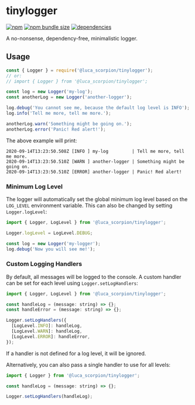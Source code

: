 # tinylogger

[![npm](https://img.shields.io/npm/v/@luca_scorpion/tinylogger)](https://www.npmjs.com/package/@luca_scorpion/tinylogger)
[![npm bundle size](https://img.shields.io/bundlephobia/min/@luca_scorpion/tinylogger)](https://www.npmjs.com/package/@luca_scorpion/tinylogger)
[![dependencies](https://david-dm.org/LucaScorpion/tinylogger.svg)](https://david-dm.org/LucaScorpion/tinylogger)

A no-nonsense, dependency-free, minimalistic logger.

## Usage

```js
const { Logger } = require('@luca_scorpion/tinylogger');
// or:
// import { Logger } from '@luca_scorpion/tinylogger';

const log = new Logger('my-log');
const anotherLog = new Logger('another-logger');

log.debug('You cannot see me, because the default log level is INFO');
log.info('Tell me more, tell me more.');

anotherLog.warn('Something might be going on.');
anotherLog.error('Panic! Red alert!');
```

The above example will print:

```
2020-09-14T13:23:50.508Z [INFO ] my-log         | Tell me more, tell me more.
2020-09-14T13:23:50.510Z [WARN ] another-logger | Something might be going on.
2020-09-14T13:23:50.510Z [ERROR] another-logger | Panic! Red alert!
```

### Minimum Log Level

The logger will automatically set the global minimum log level based on the `LOG_LEVEL` environment variable. This can also be changed by setting `Logger.logLevel`:

```js
import { Logger, LogLevel } from '@luca_scorpion/tinylogger';

Logger.logLevel = LogLevel.DEBUG;

const log = new Logger('my-logger');
log.debug('Now you will see me!');
```

### Custom Logging Handlers

By default, all messages will be logged to the console. A custom handler can be set for each level using `Logger.setLogHandlers`:

```js
import { Logger, LogLevel } from '@luca_scorpion/tinylogger';

const handleLog = (message: string) => {};
const handleError = (message: string) => {};

Logger.setLogHandlers({
  [LogLevel.INFO]: handleLog,
  [LogLevel.WARN]: handleLog,
  [LogLevel.ERROR]: handleError,
});
```

If a handler is not defined for a log level, it will be ignored.

Alternatively, you can also pass a single handler to use for all levels:

```js
import { Logger } from '@luca_scorpion/tinylogger';

const handleLog = (message: string) => {};

Logger.setLogHandlers(handleLog);
```
